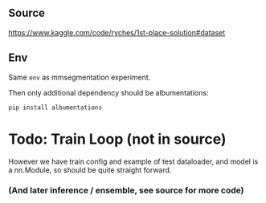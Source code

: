 ## Source
https://www.kaggle.com/code/ryches/1st-place-solution#dataset
## Env 
Same ``env`` as mmsegmentation experiment.

Then only additional dependency should be albumentations:

```commandline
pip install albumentations
```

# Todo: Train Loop (not in source)
However we have train config and example of test dataloader, and model is a nn.Module, so should be quite straight forward.

### (And later inference / ensemble, see source for more code)
